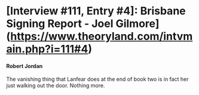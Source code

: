 # [Interview #111, Entry #4]: Brisbane Signing Report - Joel Gilmore](https://www.theoryland.com/intvmain.php?i=111#4)

#### Robert Jordan

The vanishing thing that Lanfear does at the end of book two is in fact her just walking out the door. Nothing more.

